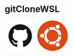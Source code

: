 # gitCloneWSL
![](https://github.com/lalenguanegra/gitCloneWSL/blob/master/git.png) ![](https://github.com/lalenguanegra/gitCloneWSL/blob/master/WSL.jpg)
